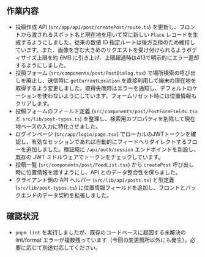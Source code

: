 ## 作業内容

- 投稿作成 API (`src/app/api/post/createPost/route.ts`) を更新し、フロントから渡されるスポット名と現在地を用いて常に新しい `Place` レコードを生成するようにしました。従来の数値 ID 指定ルートは後方互換のため維持しています。また、画像を含む大きめのリクエストを受け付けられるようボディサイズ上限を約 6MB に引き上げ、上限超過時は413で明示的にエラー返却するようにしました。
- 投稿フォーム (`src/components/post/PostDialog.tsx`) で場所検索の呼び出しを廃止し、送信時に `getCurrentLocation` を直接利用して端末の現在地を取得するよう変更しました。取得失敗時はエラーを通知し、デフォルトロケーションを使わないようにしています。フォームリセット時には位置情報もクリアします。
- 投稿フォームのフィールド定義 (`src/components/post/PostFormFields.tsx` と `src/lib/post-types.ts`) を整理し、検索用のプロパティを削除して現在地ベースの入力に特化させました。
- ログインページ (`src/app/login/page.tsx`) でローカルのJWTトークンを確認し、有効なセッションであれば自動的にフィードへリダイレクトするフローを追加しました。検証用に `/api/auth/session` エンドポイントを新設し、既存の JWT ミドルウェアでトークンをチェックしています。
- 投稿一覧 (`src/components/post/FeedList.tsx`) から `createPost` 呼び出し時に位置情報を渡すようにし、API とのデータ整合性を保ちました。
- クライアント側の API ヘルパー (`src/lib/api/posts.ts`) と型定義 (`src/lib/post-types.ts`) に位置情報フィールドを追加し、フロントとバックエンドのデータ契約を拡張しました。

## 確認状況

- `pnpm lint` を実行しましたが、既存のコードベースに起因する未解決の lint/format エラーが複数残っています（今回の変更箇所以外にも発生）。必要に応じて別途対応してください。
